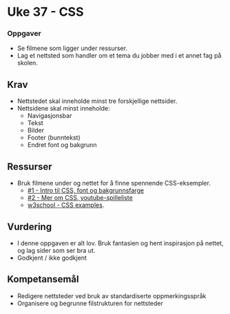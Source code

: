 # Uke 37 - CSS

### Oppgaver
* Se filmene som ligger under ressurser. 
* Lag et nettsted som handler om et tema du jobber med i et annet fag på skolen.

## Krav
* Nettstedet skal inneholde minst tre forskjellige nettsider.
* Nettsidene skal minst inneholde: 
    * Navigasjonsbar
    * Tekst
    * Bilder
    * Footer (bunntekst)
    * Endret font og bakgrunn

## Ressurser

* Bruk filmene under og nettet for å finne spennende CSS-eksempler.
    * [#1 - Intro til CSS, font og bakgrunnsfarge](https://www.youtube.com/watch?v=VxnE8J3EJ-M&index=4&list=PL8WTkszC0wYcILfEPOTP9n9CwqtWBqt_Z)
    * [#2 - Mer om CSS, youtube-spilleliste](https://www.youtube.com/watch?v=iXhROm0O1jY&index=2&list=PL8WTkszC0wYccazKcAG6OhssL9Asf_ff8)
    * [w3school - CSS examples](http://www.w3schools.com/css/css_examples.asp).

## Vurdering

* I denne oppgaven er alt lov. Bruk fantasien og hent inspirasjon på nettet, og lag sider som ser bra ut.
* Godkjent / ikke godkjent

## Kompetansemål

* Redigere nettsteder ved bruk av standardiserte oppmerkingsspråk
* Organisere og begrunne filstrukturen for nettsteder
